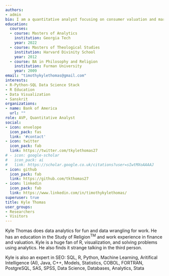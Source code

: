 ```yaml
---
authors:
- admin
bio: I am a quantitative analyst focusing on consumer valuation and marketing.
education:
  courses:
  - course: Masters of Analytics
    institution: Georgia Tech
    year: 2022
  - course: Masters of Theological Studies
    institution: Harvard Divinity School
    year: 2012
  - course: BA in Philosophy and Religion
    institution: Furman University
    year: 2009
email: "timothykylethomas@gmail.com"
interests:
- R-Python-SQL Data Science Stack
- R Education
- Data Visualization
- Sanskrit
organizations:
- name: Bank of America
  url: ""
role: AVP, Quantitative Analyst
social:
- icon: envelope
  icon_pack: fas
  link: '#contact'
- icon: twitter
  icon_pack: fab
  link: https://twitter.com/tkylethomas27
# - icon: google-scholar
#   icon_pack: ai
#   link: https://scholar.google.co.uk/citations?user=sIwtMXoAAAAJ
- icon: github
  icon_pack: fab
  link: https://github.com/tkthomas27
- icon: linkedin
  icon_pack: fab
  link: https://www.linkedin.com/in/timothykylethomas/
superuser: true
title: Kyle Thomas
user_groups:
- Researchers
- Visitors
---
```


Kyle Thomas does data analytics for fun and data wrangling for work. He has an education in the Study of Religion<sup>TM</sup> and work experience in finance and valuation. Kyle is a huge fan of R, visualization, and solving problems using analytics. He also finds it strange talking in the third person.

Kyle is also an expert in SEO: SQL, R, Python, Machine Learning, Aritifical Intelligence (AI), Java, C++, Models, Statistics, COBOL, FORTRAN, PostgreSQL, SAS, SPSS, Data Science, Databases, Analytics, Stata
